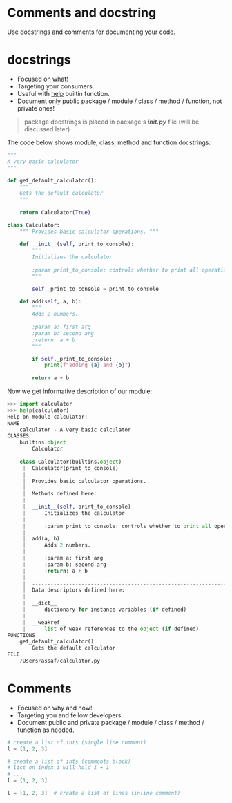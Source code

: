 # Comments and docstring
Use docstrings and comments for documenting your code.
# docstrings
- Focused on what!
- Targeting your consumers.
- Useful with [help](https://docs.python.org/3/library/functions.html#help) builtin function.
- Document only public package / module / class / method / function, not private ones!   

> package docstrings is placed in package's ***__init__.py*** file (will be discussed later)

The code below shows module, class, method and function docstrings:
```python
"""
A very basic calculator
"""

def get_default_calculator():
    """
    Gets the default calculator
    """
    
	return Calculator(True)

class Calculator:
    """ Provides basic calculator operations. """
	
    def __init__(self, print_to_console):
	    """
	    Initializes the calculator
	    
	    :param print_to_console: controls whether to print all operations
	    """

		self._print_to_console = print_to_console

    def add(self, a, b):
        """
        Adds 2 numbers.
        
        :param a: first arg
        :param b: second arg
        :return: a + b
        """

        if self._print_to_console:
            print(f"adding {a} and {b}")
        
        return a + b
```
Now we get informative description of our module:
```python
>>> import calculator
>>> help(calculator)
Help on module calculator:
NAME
    calculator - A very basic calculator
CLASSES
    builtins.object
        Calculator
    
    class Calculator(builtins.object)
     |  Calculator(print_to_console)
     |  
     |  Provides basic calculator operations.
     |  
     |  Methods defined here:
     |  
     |  __init__(self, print_to_console)
     |      Initializes the calculator
     |      
     |      :param print_to_console: controls whether to print all operations
     |  
     |  add(a, b)
     |      Adds 2 numbers.
     |      
     |      :param a: first arg
     |      :param b: second arg
     |      :return: a + b
     |  
     |  ----------------------------------------------------------------------
     |  Data descriptors defined here:
     |  
     |  __dict__
     |      dictionary for instance variables (if defined)
     |  
     |  __weakref__
     |      list of weak references to the object (if defined)
FUNCTIONS
    get_default_calculator()
        Gets the default calculator
FILE
    /Users/assaf/calculator.py
```
# Comments
- Focused on why and how!
- Targeting you and fellow developers.
-  Document public and private package / module / class / method / function as needed.
```python
# create a list of ints (single line comment)
l = [1, 2, 3]

# create a list of ints (comments block)
# list on index i will hold i + 1
# ...
l = [1, 2, 3]

l = [1, 2, 3]  # create a list of lines (inline comment)
```
<!--stackedit_data:
eyJoaXN0b3J5IjpbOTczNjc5OTk5LC0yNzc5NDA1MTMsLTkzMz
k4MTE2M119
-->